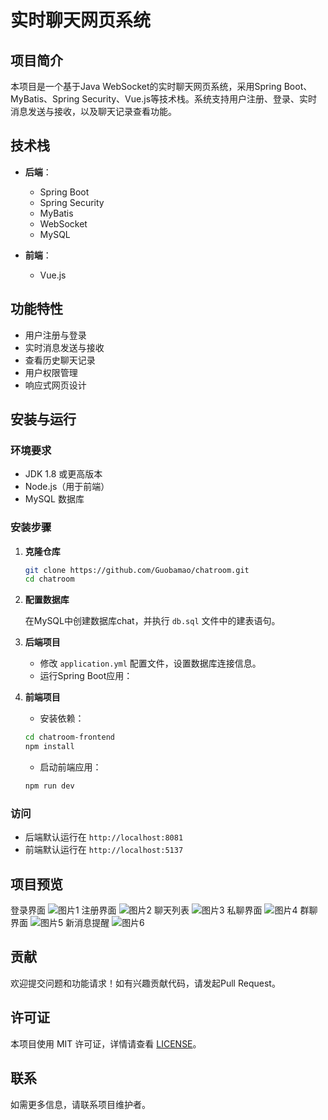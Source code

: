 # 实时聊天网页系统

## 项目简介

本项目是一个基于Java WebSocket的实时聊天网页系统，采用Spring Boot、MyBatis、Spring Security、Vue.js等技术栈。系统支持用户注册、登录、实时消息发送与接收，以及聊天记录查看功能。

## 技术栈

- **后端**：
  - Spring Boot
  - Spring Security
  - MyBatis
  - WebSocket
  - MySQL

- **前端**：
  - Vue.js

## 功能特性

- 用户注册与登录
- 实时消息发送与接收
- 查看历史聊天记录
- 用户权限管理
- 响应式网页设计

## 安装与运行

### 环境要求

- JDK 1.8 或更高版本
- Node.js（用于前端）
- MySQL 数据库

### 安装步骤

1. **克隆仓库**

   ```bash
   git clone https://github.com/Guobamao/chatroom.git
   cd chatroom
   ```

2. **配置数据库**

   在MySQL中创建数据库chat，并执行 `db.sql` 文件中的建表语句。

3. **后端项目**
   - 修改 `application.yml` 配置文件，设置数据库连接信息。
   - 运行Spring Boot应用：

4. **前端项目**

   - 安装依赖：
   ```bash
   cd chatroom-frontend
   npm install
   ```
   - 启动前端应用：
   ```bash
   npm run dev
   ```

### 访问

- 后端默认运行在 `http://localhost:8081`
- 前端默认运行在 `http://localhost:5137`

## 项目预览
登录界面
![图片1](https://github.com/user-attachments/assets/15d4ae2c-2087-42d7-8b1e-f5589d1e9d39)
注册界面
![图片2](https://github.com/user-attachments/assets/d1749d0f-39ab-4abc-9442-a19f593a6f48)
聊天列表
![图片3](https://github.com/user-attachments/assets/dd1e591d-30bd-47a5-aeda-bfa8cd4d286c)
私聊界面
![图片4](https://github.com/user-attachments/assets/e4b68c24-e81c-4261-a102-5bf998d6a141)
群聊界面
![图片5](https://github.com/user-attachments/assets/aaf0065e-5fd7-46de-b8c6-ea64571bc0cd)
新消息提醒
![图片6](https://github.com/user-attachments/assets/6cf940be-f6d7-4f98-b9d2-ea3fcae24b32)





## 贡献

欢迎提交问题和功能请求！如有兴趣贡献代码，请发起Pull Request。

## 许可证

本项目使用 MIT 许可证，详情请查看 [LICENSE](LICENSE)。

## 联系

如需更多信息，请联系项目维护者。
